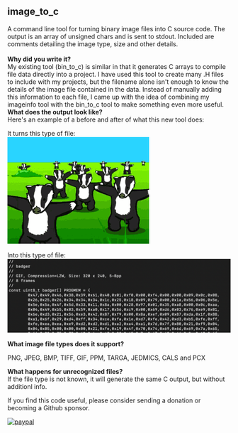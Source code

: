 image_to_c
----------

A command line tool for turning binary image files into C source code. The output is an array of unsigned chars and is sent to stdout. Included are comments detailing the image type, size and other details.<br>
<br>
<b>Why did you write it?</b><br>
My existing tool (bin_to_c) is similar in that it generates C arrays to compile file data directly into a project. I have used this tool to create many .H files to include with my projects, but the filename alone isn't enough to know the details of the image file contained in the data. Instead of manually adding this information to each file, I came up with the idea of combining my imageinfo tool with the bin_to_c tool to make something even more useful.<br>
<b>What does the output look like?</b><br>
Here's an example of a before and after of what this new tool does:<br>

It turns this type of file:<br>
![Animated GIF](/badger.gif?raw=true "Animated GIF")

Into this type of file:<br>
![screenshot](/screenshot.png?raw=true "screenshot")

<b>What image file types does it support?</b><br>

PNG, JPEG, BMP, TIFF, GIF, PPM, TARGA, JEDMICS, CALS and PCX<br>

<b>What happens for unrecognized files?</b><br>
If the file type is not known, it will generate the same C output, but without additionl info.<br>

If you find this code useful, please consider sending a donation or becoming a Github sponsor.

[![paypal](https://www.paypalobjects.com/en_US/i/btn/btn_donateCC_LG.gif)](https://www.paypal.com/cgi-bin/webscr?cmd=_s-xclick&hosted_button_id=SR4F44J2UR8S4)

